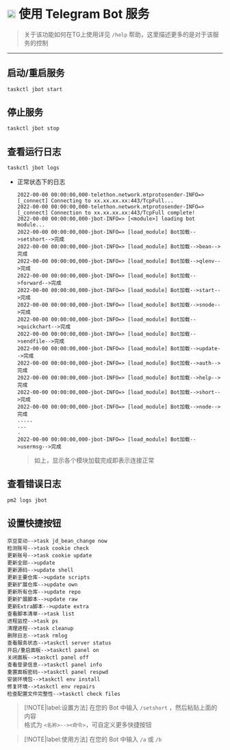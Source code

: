 # <a href="https://telegram.org"><img src="./img/icon/Telegram.svg" width="20" height="20"/></a> 使用 Telegram Bot 服务
> 关于该功能如何在TG上使用详见 `/help` 帮助，这里描述更多的是对于该服务的控制

***

## 启动/重启服务
```bash
taskctl jbot start
```

## 停止服务
```bash
taskctl jbot stop
```

## 查看运行日志
```bash
taskctl jbot logs
```
- 正常状态下的日志
    ```log
    2022-00-00 00:00:00,000-telethon.network.mtprotosender-INFO=> [_connect] Connecting to xx.xx.xx.xx:443/TcpFull...
    2022-00-00 00:00:00,000-telethon.network.mtprotosender-INFO=> [_connect] Connection to xx.xx.xx.xx:443/TcpFull complete!
    2022-00-00 00:00:00,000-jbot-INFO=> [<module>] loading bot module...
    2022-00-00 00:00:00,000-jbot-INFO=> [load_module] Bot加载-->setshort-->完成
    2022-00-00 00:00:00,000-jbot-INFO=> [load_module] Bot加载-->bean-->完成
    2022-00-00 00:00:00,000-jbot-INFO=> [load_module] Bot加载-->qlenv-->完成
    2022-00-00 00:00:00,000-jbot-INFO=> [load_module] Bot加载-->forward-->完成
    2022-00-00 00:00:00,000-jbot-INFO=> [load_module] Bot加载-->start-->完成
    2022-00-00 00:00:00,000-jbot-INFO=> [load_module] Bot加载-->snode-->完成
    2022-00-00 00:00:00,000-jbot-INFO=> [load_module] Bot加载-->quickchart-->完成
    2022-00-00 00:00:00,000-jbot-INFO=> [load_module] Bot加载-->sendfile-->完成
    2022-00-00 00:00:00,000-jbot-INFO=> [load_module] Bot加载-->update-->完成
    2022-00-00 00:00:00,000-jbot-INFO=> [load_module] Bot加载-->auth-->完成
    2022-00-00 00:00:00,000-jbot-INFO=> [load_module] Bot加载-->help-->完成
    2022-00-00 00:00:00,000-jbot-INFO=> [load_module] Bot加载-->short-->完成
    2022-00-00 00:00:00,000-jbot-INFO=> [load_module] Bot加载-->node-->完成
    .....
    ...
    .
    2022-00-00 00:00:00,000-jbot-INFO=> [load_module] Bot加载-->usermsg-->完成
    ```
    > 如上，显示各个模块加载完成即表示连接正常

## 查看错误日志
```bash
pm2 logs jbot
```

## 设置快捷按钮

```
京豆变动-->task jd_bean_change now
检测账号-->task cookie check
更新账号-->task cookie update
更新全部-->update
更新源码-->update shell
更新主要仓库-->update scripts
更新扩展仓库-->update own
更新所有仓库-->update repo
更新扩展脚本-->update raw
更新Extra脚本-->update extra
查看脚本清单-->task list
进程监控-->task ps
清理进程-->task cleanup
删除日志-->task rmlog
查看服务状态-->taskctl server status
开启/重启面板-->taskctl panel on
关闭面板-->taskctl panel off
查看登录信息-->taskctl panel info
重置面板密码-->taskctl panel respwd
安装环境包-->taskctl env install
修复环境-->taskctl env repairs
检查配置文件完整性-->taskctl check files
```
> [!NOTE|label:设置方法]
> 在您的 Bot 中输入 `/setshort` ，然后粘贴上面的内容\
> 格式为 `<名称>--><命令>`，可自定义更多快捷按钮

> [!NOTE|label:使用方法]
> 在您的 Bot 中输入 `/a` 或 `/b`
